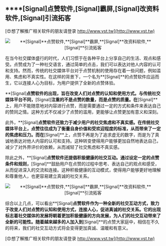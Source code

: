 ## ****[Signal]**点赞软件,**[Signal]**霸屏,**[Signal]**改资料软件,**[Signal]**引流拓客**

[😍想了解推广相关软件的朋友请登录 http://www.vst.tw](http://www.vst.tw)

 <center><img src="https://vst.tw/MP4/tuiguang/png/6.png" alt="**[Signal]**点赞软件,**[Signal]**霸屏,**[Signal]**改资料软件,**[Signal]**引流拓客"></center>

在当今社交媒体盛行的时代，人们习惯于在各种平台上分享自己的生活、观点和感受。点赞成为了一种社交语言，通过简单的点击，我们可以表达对他人内容的认可和支持。然而，传统的社交媒体平台对于点赞机制的使用存在着一些问题，例如滥用、焦虑和不真实性。在这样的背景下，一个名为**[Signal]**的点赞软件应运而生，它以连接人心为目标，为用户提供了全新的点赞体验。

**[Signal]**点赞软件的出现，旨在改变人们对点赞的认知和使用方式。与传统社交媒体平台不同，**[Signal]**注重的不是点赞的数量，而是点赞的质量。在**[Signal]**上，用户不能随意地对内容进行点赞，而是需要通过一定的方式和条件来表达自己的赞同之情。这种方式不仅减少了点赞的滥用，更能够让点赞更加有意义和深刻。

此外，**[Signal]**点赞软件还致力于减少用户的社交焦虑和不真实感。在传统社交媒体平台上，点赞往往成为了衡量自身价值和受欢迎程度的标准，从而带来了一定的焦虑和压力。而在**[Signal]**上，点赞不再是为了追求虚无的数字，而是为了真诚地表达对他人内容的认可和支持。这种转变使得用户能够更加自然地表达自己，减少了对外界评价的依赖，从而减轻了社交焦虑和不真实感。

除此之外，**[Signal]**点赞软件还提倡积极健康的社交互动。通过设定一定的点赞条件和规则，**[Signal]**鼓励用户在点赞的过程中思考、表达自己的观点和感受，从而促进深入的交流和连接。这种积极健康的互动模式，使得用户能够更好地理解和尊重他人，也更容易建立真诚的社交关系。

 <center><img src="https://vst.tw/MP4/tuiguang/png/0.png" alt="**[Signal]**点赞软件,**[Signal]**霸屏,**[Signal]**改资料软件,**[Signal]**引流拓客"></center>

综合以上几点，可以看出**[Signal]**点赞软件作为一种全新的社交互动方式，致力于改变人们对点赞的认知和使用方式，连接人心，促进真诚的社交关系。它的出现标志着社交媒体的发展将朝着更加积极健康的方向发展，为人们的社交互动带来了全新的可能性。随着越来越多的人加入到**[Signal]**的点赞大家庭中，相信在不久的将来，我们的社交互动方式将会变得更加真诚、温暖和有意义。

[😍想了解推广相关软件的朋友请登录 http://www.vst.tw](http://www.vst.tw)



